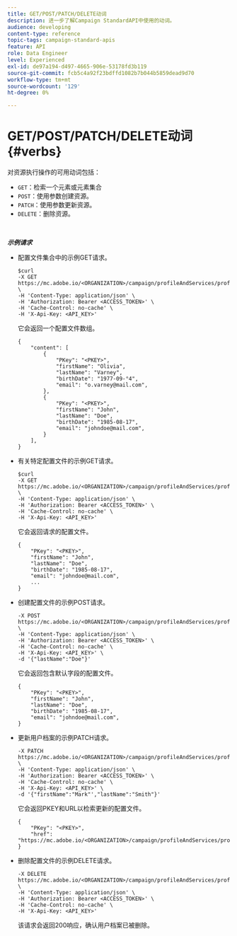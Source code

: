```yaml
---
title: GET/POST/PATCH/DELETE动词
description: 进一步了解Campaign StandardAPI中使用的动词。
audience: developing
content-type: reference
topic-tags: campaign-standard-apis
feature: API
role: Data Engineer
level: Experienced
exl-id: de97a194-d497-4665-906e-53178fd3b119
source-git-commit: fcb5c4a92f23bdffd1082b7b044b5859dead9d70
workflow-type: tm+mt
source-wordcount: '129'
ht-degree: 0%

---
```


# GET/POST/PATCH/DELETE动词 {#verbs}

对资源执行操作的可用动词包括：

* `GET`：检索一个元素或元素集合
* `POST`：使用参数创建资源。
* `PATCH`：使用参数更新资源。
* `DELETE`：删除资源。

<!-- ajouter codes retour -->

<br/>

***示例请求***

* 配置文件集合中的示例GET请求。


  ```
  $curl  
  -X GET https://mc.adobe.io/<ORGANIZATION>/campaign/profileAndServices/profile \
  -H 'Content-Type: application/json' \
  -H 'Authorization: Bearer <ACCESS_TOKEN>' \
  -H 'Cache-Control: no-cache' \
  -H 'X-Api-Key: <API_KEY>'
  ```

  它会返回一个配置文件数组。


  ```
  {
      "content": [
          {
              "PKey": "<PKEY>",
              "firstName": "Olivia",
              "lastName": "Varney",
              "birthDate": "1977-09-°4",
              "email": "o.varney@mail.com",
          },
          {
              "PKey": "<PKEY>",
              "firstName": "John",
              "lastName": "Doe",
              "birthDate": "1985-08-17",
              "email": "johndoe@mail.com",
          }
      ],
  }
  ```

* 有关特定配置文件的示例GET请求。


  ```
  $curl  
  -X GET https://mc.adobe.io/<ORGANIZATION>/campaign/profileAndServices/profile/<PKEY> \
  -H 'Content-Type: application/json' \
  -H 'Authorization: Bearer <ACCESS_TOKEN>' \
  -H 'Cache-Control: no-cache' \
  -H 'X-Api-Key: <API_KEY>'
  ```

  它会返回请求的配置文件。


  ```
  {
      "PKey": "<PKEY>",
      "firstName": "John",
      "lastName": "Doe",
      "birthDate": "1985-08-17",
      "email": "johndoe@mail.com",
      ...
  }
  ```

* 创建配置文件的示例POST请求。


  ```
  -X POST https://mc.adobe.io/<ORGANIZATION>/campaign/profileAndServices/profile \
  -H 'Content-Type: application/json' \
  -H 'Authorization: Bearer <ACCESS_TOKEN>' \
  -H 'Cache-Control: no-cache' \
  -H 'X-Api-Key: <API_KEY>' \
  -d '{"lastName":"Doe"}'
  ```

  它会返回包含默认字段的配置文件。

  ```
  {
      "PKey": "<PKEY>",
      "firstName": "John",
      "lastName": "Doe",
      "birthDate": "1985-08-17",
      "email": "johndoe@mail.com",
  }
  ```

* 更新用户档案的示例PATCH请求。

  ```
  -X PATCH https://mc.adobe.io/<ORGANIZATION>/campaign/profileAndServices/profile/<PKEY> \
  -H 'Content-Type: application/json' \
  -H 'Authorization: Bearer <ACCESS_TOKEN>' \
  -H 'Cache-Control: no-cache' \
  -H 'X-Api-Key: <API_KEY>' \
  -d '{"firstName":"Mark"',"lastName":"Smith"}'
  ```

  它会返回PKEY和URL以检索更新的配置文件。

  ```
  {
      "PKey": "<PKEY>",
      "href": "https://mc.adobe.io/<ORGANIZATION>/campaign/profileAndServices/profile/<PKEY>"
  }
  ```

* 删除配置文件的示例DELETE请求。

  ```
  -X DELETE https://mc.adobe.io/<ORGANIZATION>/campaign/profileAndServices/profile/<PKEY> \
  -H 'Content-Type: application/json' \
  -H 'Authorization: Bearer <ACCESS_TOKEN>' \
  -H 'Cache-Control: no-cache' \
  -H 'X-Api-Key: <API_KEY>'
  ```

  该请求会返回200响应，确认用户档案已被删除。

